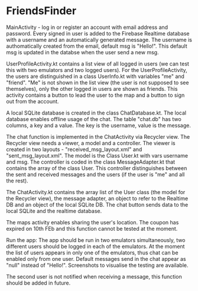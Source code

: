 # FriendsFinder

MainActivity - log in or register an account with email address and password.
Every signed in user is added to the Firebase Realtime database with a username and an automatically generated message. 
The username is authomatically created from the email, default msg is "Hello!". 
This default msg is updated in the databse when the user send a new msg.

UserProfileActivity.kt contains a list view of all logged in users (we can test this with two emulators and two logged users).
For the UserProfileActivity, the users are distinguished in a class UserInfo.kt with variables "me" and "friend".
"Me" is not shown in the list view (the user is not supposed to see themselves), only the other logged in users are shown as friends.
This activity contains a button to lead the user to the map and a button to sign out from the account. 

A local SQLite database is created in the class ChatDatabase.kt. The local database enables offline usage of the chat.
The table "chat.db" has two columns, a key and a value. The key is the username, value is the message. 

The chat function is implemented in the ChatActivity via Recycler view. The Recycler view needs a viewer, a model and a controller.
The viewer is created in two layouts - "received_msg_layout.xml" and "sent_msg_layout.xml".
The model is the Class User.kt with vars username and msg.
The controller is coded in the class MessageAdapter.kt that contains the array of the class User. 
This controller distinguishes between the sent and received messages and the users (if the user is "me" and all the rest).

The ChatActivity.kt contains the array list of the User class (the model for the Recycler view), the message adapter, 
an object to refer to the Realtime DB and an object of the local SQLite DB.
The chat button sends data to the local SQLite and the realtime database.

The maps activity enables sharing the user's location. 
The coupon has expired on 10th FEb and this function cannot be tested at the moment.

Run the app:
The app should be run in two emulators simultaneously, two different users should be logged in each of the emulators.
At the moment the list of users appears in only one of the emulators, thus chat can be enabled only from one user.
Default messages send in the chat appear as "null" instead of "Hello!". 
Screenshots to visualise the testing are available. 

The second user is not notified when receiving a message, this function should be added in future.
